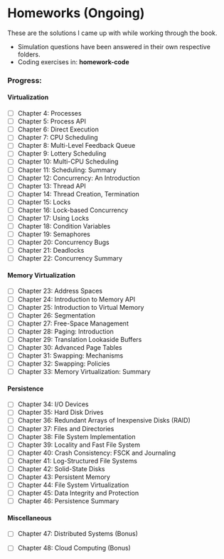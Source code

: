 # Homeworks (Ongoing)

These are the solutions I came up with while working through the book. 
* Simulation questions have been answered in their own respective folders.
* Coding exercises in: __homework-code__

### Progress:

#### Virtualization
- [ ] Chapter 4: Processes
- [ ] Chapter 5: Process API
- [ ] Chapter 6: Direct Execution
- [ ] Chapter 7: CPU Scheduling
- [ ] Chapter 8: Multi-Level Feedback Queue
- [ ] Chapter 9: Lottery Scheduling
- [ ] Chapter 10: Multi-CPU Scheduling
- [ ] Chapter 11: Scheduling: Summary
- [ ] Chapter 12: Concurrency: An Introduction
- [ ] Chapter 13: Thread API
- [ ] Chapter 14: Thread Creation, Termination
- [ ] Chapter 15: Locks
- [ ] Chapter 16: Lock-based Concurrency
- [ ] Chapter 17: Using Locks
- [ ] Chapter 18: Condition Variables
- [ ] Chapter 19: Semaphores
- [ ] Chapter 20: Concurrency Bugs
- [ ] Chapter 21: Deadlocks
- [ ] Chapter 22: Concurrency Summary

#### Memory Virtualization
- [ ] Chapter 23: Address Spaces
- [ ] Chapter 24: Introduction to Memory API
- [ ] Chapter 25: Introduction to Virtual Memory
- [ ] Chapter 26: Segmentation
- [ ] Chapter 27: Free-Space Management
- [ ] Chapter 28: Paging: Introduction
- [ ] Chapter 29: Translation Lookaside Buffers
- [ ] Chapter 30: Advanced Page Tables
- [ ] Chapter 31: Swapping: Mechanisms
- [ ] Chapter 32: Swapping: Policies
- [ ] Chapter 33: Memory Virtualization: Summary

#### Persistence
- [ ] Chapter 34: I/O Devices
- [ ] Chapter 35: Hard Disk Drives
- [ ] Chapter 36: Redundant Arrays of Inexpensive Disks (RAID)
- [ ] Chapter 37: Files and Directories
- [ ] Chapter 38: File System Implementation
- [ ] Chapter 39: Locality and Fast File System
- [ ] Chapter 40: Crash Consistency: FSCK and Journaling
- [ ] Chapter 41: Log-Structured File Systems
- [ ] Chapter 42: Solid-State Disks
- [ ] Chapter 43: Persistent Memory
- [ ] Chapter 44: File System Virtualization
- [ ] Chapter 45: Data Integrity and Protection
- [ ] Chapter 46: Persistence Summary

#### Miscellaneous
- [ ] Chapter 47: Distributed Systems (Bonus)
- [ ] Chapter 48: Cloud Computing (Bonus)

